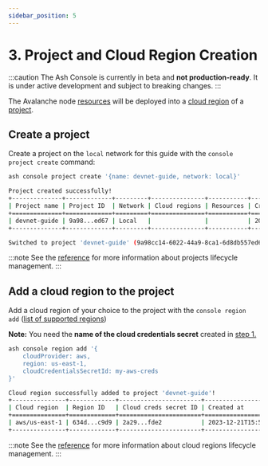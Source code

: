 ```yaml
---
sidebar_position: 5
---
```


# 3. Project and Cloud Region Creation

:::caution
The Ash Console is currently in beta and **not production-ready**. It is under active development and subject to breaking changes.
:::

The Avalanche node [resources](/docs/console/glossary#resource) will be deployed into a [cloud region](/docs/console/glossary#cloud-region) of a [project](/docs/console/glossary#project).

## Create a project

Create a project on the `local` network for this guide with the `console project create` command:

```bash title="Command"
ash console project create '{name: devnet-guide, network: local}'
```

```bash title="Output"
Project created successfully!
+--------------+-------------+---------+---------------+-----------+------------------+
| Project name | Project ID  | Network | Cloud regions | Resources | Created at       |
+==============+=============+=========+===============+===========+==================+
| devnet-guide | 9a98...ed67 | Local   |               |           | 2024-04-05T09:09 |
+--------------+-------------+---------+---------------+-----------+------------------+

Switched to project 'devnet-guide' (9a98cc14-6022-44a9-8ca1-6d8db557ed67)!
```

:::note
See the [reference](/docs/console/reference/project-management) for more information about projects lifecycle management.
:::

## Add a cloud region to the project

Add a cloud region of your choice to the project with the `console region add` ([list of supported regions](/docs/console/glossary#cloud-region))

**Note:** You need the **name of the cloud credentials secret** created in [step 1.](/docs/console/guides/local-network/cloud-credentials)

```bash title="Command"
ash console region add '{
	cloudProvider: aws,
	region: us-east-1,
	cloudCredentialsSecretId: my-aws-creds
}'
```

```bash title="Output"
Cloud region successfully added to project 'devnet-guide'!
+---------------+-------------+-----------------------+------------------+-----------+
| Cloud region  | Region ID   | Cloud creds secret ID | Created at       | Status    |
+===============+=============+=======================+==================+===========+
| aws/us-east-1 | 634d...c9d9 | 2a29...fde2           | 2023-12-21T15:56 | Available |
+---------------+-------------+-----------------------+------------------+-----------+
```

:::note
See the [reference](/docs/console/reference/resource-management) for more information about cloud regions lifecycle management.
:::
